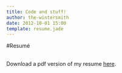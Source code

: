 ```yaml
---
title: Code and stuff!
author: the-wintersmith
date: 2012-10-01 15:00
template: resume.jade
---
```

#Resumé
<div class="pdfEmbed" id="resume"></div>

&nbsp;  
Download a pdf version of my resume [here](resume.pdf).




